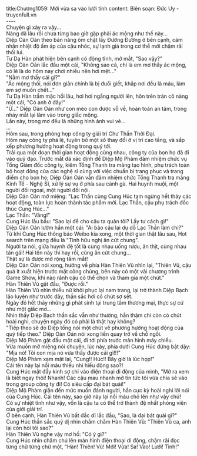 title:Chương1059: Mới vừa sa vào lưới tình
content:
Biên soạn: Đức Uy - truyenfull.vn<br>----<br>Chuyện gì xảy ra vậy...<br>Nàng đã lâu rồi chưa từng bao giờ gặp phải ác mộng như thế này…<br>Diệp Oản Oản theo bản năng ôm chặt lấy Đường Đường ở bên cạnh, cảm nhận nhiệt độ ấm áp của cậu nhóc, sự lạnh giá trong cơ thể mới chậm rãi thối lui.<br>Tư Dạ Hàn phát hiện bên cạnh có động tĩnh, mở mắt, "Sao vậy?"<br>Diệp Oản Oản lắc đầu một cái, "Không sao cả, chỉ là em mơ thấy ác mộng, có lẽ là do hôm nay chơi nhiều nên hơi mệt..."<br>"Nằm mơ thấy cái gì?"<br>"Ác mộng thôi, nói đơn giản chính là bị đuổi giết, khắp nơi đều là máu, làm em sợ muốn chết..."<br>Tư Dạ Hàn trầm mặc hồi lâu, hơi hơi ngẩng người lên, hôn trên trán cô nàng một cái, "Có anh ở đây!"<br>"Ừ..." Diệp Oản Oản như con mèo con được vỗ về, hoàn toàn an tâm, trong nháy mắt lại lâm vào trong giấc mộng.<br>Lần này, trong mơ đều là những hình ảnh vui vẻ…<br>...<br>Hôm sau, trong phòng họp công ty giải trí Chư Thần Thời Đại.<br>Hôm nay công ty phá lệ, tuyên bố một số thay đổi ở vị trí cao tầng, và sắp xếp phương hướng hoạt động trong quý tới.<br>Trải qua một đoạn thời gian hoạt động cùng nhau, công ty của bọn họ đã đi vào quỹ đạo. Trước mắt đã xác định để Diệp Mộ Phàm đảm nhiệm chức vụ Tổng Giám đốc công ty, kiêm Tổng Thanh tra mảng tạo hình, phụ trách toàn bộ hoạt động của các nghệ sĩ cùng với việc chuẩn bị trang phục và trang điểm cho bọn họ; Diệp Oản Oản vẫn đảm nhiệm chức Tổng Thanh tra mảng Kinh Tế - Nghệ Sĩ, xử lý sự vụ ở phía sau cánh gà. Hai huynh muội, một người đối ngoại, một người đối nội.<br>Diệp Oản Oản mở miệng: "Lạc Thần cùng Cung Húc tạm ngừng hết thảy các hoạt động, toàn lực hoàn thành tác phẩm mới. Lạc Thần, cậu phụ trách đốc thúc Cung Húc..."<br>Lạc Thần: "Vâng!"<br>Cung Húc lầu bầu: "Sao lại để cho cậu ta quản tôi? Lấy tư cách gì!"<br>Diệp Oản Oản lườm hắn một cái: "Ai bảo cậu lại dụ dỗ Lạc Thần làm chi?"<br>Từ khi Cung Húc thông báo Weibo kia xong, một thời gian thật lâu sau, Hot search trên mạng đều là "Tình hữu nghị ăn cứt chung".<br>Người ta nói, giữa huynh đệ tốt là cùng nhau uống rượu, ăn thịt, cùng nhau tán gái! Hai tên này thì hay rồi, cùng ăn cứt chung...<br>Thật sự là được mở rộng tầm mắt!<br>Diệp Oản Oản nói xong, hướng về phía Hàn Thiên Vũ nhìn lại, "Thiên Vũ, cậu quá ít xuất hiện trước mặt công chúng, bên này có một vài chương trình Game Show, khi nào rảnh cậu có thể chọn và tham gia một chút."<br>Hàn Thiên Vũ gật đầu, "Được rồi."<br>Hàn Thiên Vũ nhìn thiếu nữ khôi phục lại nam trang, lại trở thành Diệp Bạch lão luyện như trước đây, thần sắc hơi có chút sợ sệt.<br>Ngày đó hết thảy những gì phát sinh tại trung tâm thương mại, thực sự cứ như một giấc mơ…<br>Nhìn thấy Diệp Bạch thần sắc vẫn như thường, hắn thậm chí còn có chút hoài nghi, chuyện ngày đó có phải là thật hay không?<br>"Tiếp theo sẽ do Diệp tổng nói một chút về phương hướng hoạt động của quý tiếp theo." Diệp Oản Oản nói xong liền quay trở về chỗ ngồi.<br>Diệp Mộ Phàm gật đầu một cái, đi tới phía trước màn hình máy chiếu.<br>Vừa muốn mở miệng nói chuyện, lúc này, phía dưới Cung Húc đứng bật dậy: "Mịa nó! Tôi con mịa nó vừa thấy được cái gì!!!"<br>Diệp Mộ Phàm xạm mặt lại, "Cung!! Húc!! Bây giờ là lúc họp!"<br>Cái tên này lại nổi máu thiếu nhi hiếu động sao?!<br>Cung Húc mặt đầy kinh sợ chỉ vào điện thoại di động của mình, "Mở ra xem là biết ngay thôi! Nhanh! Các cậu mau nhanh mở tin tức tôi vừa chia sẻ vào trong group công ty đi! Có siêu cấp đại bát quái!"<br>Diệp Mộ Phàm giận đến mức muốn đánh người, hắn cực kỳ hoài nghi lời nói của Cung Húc. Cái tên này, sao giờ này lại nổi máu chó lên như vậy chứ!<br>Có sự nhiệt tình như vậy, vốn là cậu ta có thể trở thành đệ nhất phóng viên của giới giải trí.<br>Ở bên cạnh, Hàn Thiên Vũ bất đắc dĩ lắc đầu, "Sao, là đại bát quái gì?"<br>Cung Húc thần sắc quỷ dị nhìn chằm chằm Hàn Thiên Vũ: "Thiên Vũ ca, anh lại còn hỏi tôi sao?"<br>Hàn Thiên Vũ nghe vậy mơ hồ: "Có ý gì?"<br>Cung Húc nhìn chăm chú lên màn hình điện thoại di động, chậm rãi đọc từng chữ từng chữ một, "Hàn! Thiên! Vũ! Mới! Vừa! Sa! Vào! Lưới! Tình!"